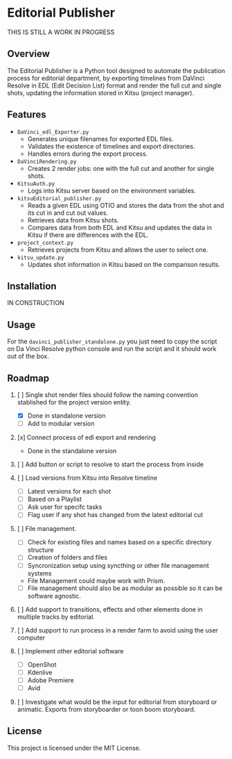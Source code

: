 # Editorial Publisher

THIS IS STILL A WORK IN PROGRESS

## Overview
The Editorial Publisher is a Python tool designed to automate the publication process for editorial department, by exporting timelines from DaVinci Resolve in EDL (Edit Decision List) format and render the full cut and single shots, updating the information stored in Kitsu (project manager).

## Features
- `DaVinci_edl_Exporter.py`
   - Generates unique filenames for exported EDL files.
   - Validates the existence of timelines and export directories.
   - Handles errors during the export process.
- `DaVinciRendering.py`
   - Creates 2 render jobs: one with the full cut and another for single shots.
- `KitsuAuth.py`
   - Logs into Kitsu server based on the environment variables.
- `kitsuEditorial_publisher.py`
   - Reads a given EDL using OTIO and stores the data from the shot and its cut in and cut out values.
   - Retrieves data from Kitsu shots.
   - Compares data from both EDL and Kitsu and updates the data in Kitsu if there are differences with the EDL.
- `project_context.py`
   - Retrieves projects from Kitsu and allows the user to select one.
- `kitsu_update.py`
   - Updates shot information in Kitsu based on the comparison results.


## Installation
IN CONSTRUCTION

## Usage
For the `davinci_publisher_standalone.py` you just need to copy the script on Da Vinci Resolve python console and run the script and it should work out of the box.

## Roadmap
1. [ ] Single shot render files should follow the naming convention stablished for the project version entity.
   * [x] Done in standalone version
   * [ ] Add to modular version

2. [x] Connect process of edl export and rendering
   * Done in the standalone version

3. [ ] Add button or script to resolve to start the process from inside

4. [ ] Load versions from Kitsu into Resolve timeline
   * [ ] Latest versions for each shot
   * [ ] Based on a Playlist
   * [ ] Ask user for specifc tasks
   * [ ] Flag user if any shot has changed from the latest editorial cut 

5. [ ] File management. 
   * [ ] Check for existing files and names based on a specific directory structure
   * [ ] Creation of folders and files 
   * [ ] Syncronization setup using syncthing or other file management systems 
   * File Management could maybe work with Prism. 
   * [ ] File management should also be as modular as possible so it can be software agnostic. 

6. [ ] Add support to transitions, effects and other elements done in multiple tracks by editorial.

7. [ ] Add support to run process in a render farm to avoid using the user computer

8. [ ] Implement other editorial software
   * [ ] OpenShot
   * [ ] Kdenlive
   * [ ] Adobe Premiere
   * [ ] Avid

9. [ ] Investigate what would be the input for editorial from storyboard or animatic. Exports from storyboarder or toon boom storyboard. 


## License
This project is licensed under the MIT License.